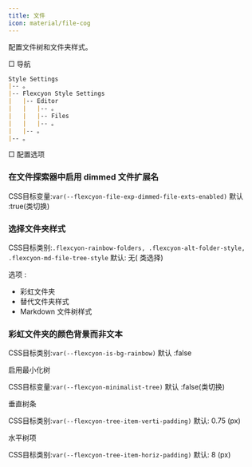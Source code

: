 ```yaml
---
title: 文件
icon: material/file-cog
---
```


配置文件树和文件夹样式。

□ 导航

```md
Style Settings
|-- 。
|-- Flexcyon Style Settings
|   |-- Editor
|   |   |-- 。
|   |   |-- Files
|   |   |-- 。
|   |-- 。
|-- 。
```

□ 配置选项

### 在文件探索器中启用 dimmed 文件扩展名

CSS目标变量:`var(--flexcyon-file-exp-dimmed-file-exts-enabled)`
默认 :true(类切换)

### 选择文件夹样式

CSS目标类别:`.flexcyon-rainbow-folders, .flexcyon-alt-folder-style, .flexcyon-md-file-tree-style`
默认: 无( 类选择)

选项 :

- 彩虹文件夹
- 替代文件夹样式
- Markdown 文件树样式

### 彩虹文件夹的颜色背景而非文本

CSS目标类别:`var(--flexcyon-is-bg-rainbow)`
默认 :false

启用最小化树

CSS目标变量:`var(--flexcyon-minimalist-tree)`
默认 :false(类切换)

垂直树条

CSS目标类别:`var(--flexcyon-tree-item-verti-padding)`
默认: 0.75 (px)

水平树项

CSS目标类别:`var(--flexcyon-tree-item-horiz-padding)`
默认: 8 (px)

